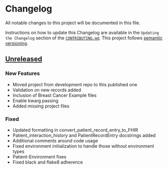 # Changelog

All notable changes to this project will be documented in this file.

Instructions on how to update this Changelog are available in the `Updating the Changelog` section of the [`CONTRIBUTING.md`](./CONTRIBUTING.md).  This project follows [semantic versioning](https://semver.org/spec/v2.0.0.html).

## [Unreleased]

### New Features 

- Moved project from development repo to this published one 
- Validation on new records added
- Inclusion of Breast Cancer Example files
- Enable kwarg passing
- Added missing project files

### Fixed

- Updated formatting in convert_patient_record_entry_to_FHIR
- Patient_interaction_history and PatientRecordEntry docstrings added
- Additional comments around code usage
- Fixed environment initialization to handle those without environment types 
- Patient-Environment fixes
- Fixed black and flake8 adherence


[Unreleased]: https://github.com/nhsx/SynPath_Diabetes/tree/main